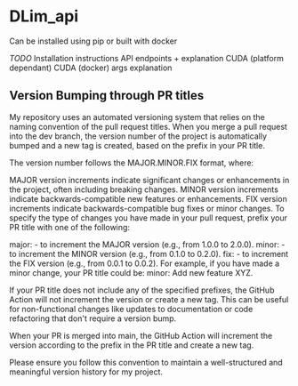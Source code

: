 # DLim_api

Can be installed using pip or built with docker

*TODO*
Installation instructions
API endpoints + explanation
CUDA (platform dependant)
CUDA (docker)
args
explanation

## Version Bumping through PR titles
My repository uses an automated versioning system that relies on the naming convention of the pull request titles. When you merge a pull request into the dev branch, the version number of the project is automatically bumped and a new tag is created, based on the prefix in your PR title.

The version number follows the MAJOR.MINOR.FIX format, where:

MAJOR version increments indicate significant changes or enhancements in the project, often including breaking changes. MINOR version increments indicate backwards-compatible new features or enhancements. FIX version increments indicate backwards-compatible bug fixes or minor changes. To specify the type of changes you have made in your pull request, prefix your PR title with one of the following:

major: - to increment the MAJOR version (e.g., from 1.0.0 to 2.0.0). minor: - to increment the MINOR version (e.g., from 0.1.0 to 0.2.0). fix: - to increment the FIX version (e.g., from 0.0.1 to 0.0.2). For example, if you have made a minor change, your PR title could be: minor: Add new feature XYZ.

If your PR title does not include any of the specified prefixes, the GitHub Action will not increment the version or create a new tag. This can be useful for non-functional changes like updates to documentation or code refactoring that don't require a version bump.

When your PR is merged into main, the GitHub Action will increment the version according to the prefix in the PR title and create a new tag.

Please ensure you follow this convention to maintain a well-structured and meaningful version history for my project.
